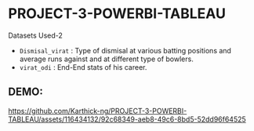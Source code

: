 # PROJECT-3-POWERBI-TABLEAU

Datasets Used-2
- `Dismisal_virat` : Type of dismisal at various batting positions and average runs against and at different type of bowlers.
- `virat_odi`      : End-End stats of his career.

## DEMO:

https://github.com/Karthick-ng/PROJECT-3-POWERBI-TABLEAU/assets/116434132/92c68349-aeb8-49c6-8bd5-52dd96f64525


